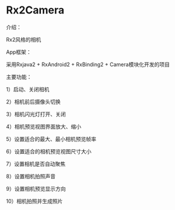 # Rx2Camera

介绍：

Rx2风格的相机

App框架：

采用Rxjava2 + RxAndroid2 + RxBinding2 + Camera模块化开发的项目

主要功能：

1）启动、关闭相机

2）相机前后摄像头切换

3）相机闪光灯打开、关闭

4）相机预览视图界面放大、缩小

5）设置适合的最大、最小相机预览帧率

6）设置适合的相机预览视图尺寸大小

7）设置相机是否自动聚焦

8）设置相机拍照声音

9）设置相机预览显示方向

10）相机拍照并生成照片
